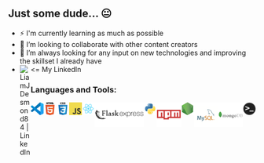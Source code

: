 
## Just some dude... 😐


- ⚡ I'm currently learning as much as possible
- 👯 I’m looking to collaborate with other content creators
- 🤔 I’m always looking for any input on new technologies and improving the skillset I already have
- [<img align="left" alt="LiamJDesmond84 | LinkedIn" width="22px" src="https://cdn.jsdelivr.net/npm/simple-icons@v3/icons/linkedin.svg" />][linkedin] <= My LinkedIn


### Languages and Tools:

<img align="left" alt="Visual Studio Code" width="26px" src="https://raw.githubusercontent.com/github/explore/80688e429a7d4ef2fca1e82350fe8e3517d3494d/topics/visual-studio-code/visual-studio-code.png" />
<img align="left" alt="HTML5" width="26px" src="https://raw.githubusercontent.com/github/explore/80688e429a7d4ef2fca1e82350fe8e3517d3494d/topics/html/html.png" />
<img align="left" alt="CSS3" width="26px" src="https://raw.githubusercontent.com/github/explore/80688e429a7d4ef2fca1e82350fe8e3517d3494d/topics/css/css.png" />

<img align="left" alt="JavaScript" width="26px" src="https://raw.githubusercontent.com/github/explore/80688e429a7d4ef2fca1e82350fe8e3517d3494d/topics/javascript/javascript.png" />
<img align="left" alt="React" width="26px" src="https://raw.githubusercontent.com/github/explore/80688e429a7d4ef2fca1e82350fe8e3517d3494d/topics/react/react.png" />

<img align="left" alt="React" width="50px" src="https://raw.githubusercontent.com/devicons/devicon/master/icons/flask/flask-original-wordmark.svg" />
<img align="left" alt="React" width="50px" src="https://raw.githubusercontent.com/devicons/devicon/master/icons/express/express-original-wordmark.svg" />
<img align="left" alt="React" width="26px" src="https://raw.githubusercontent.com/devicons/devicon/master/icons/python/python-original.svg" />
<img align="left" alt="React" width="50px" src="https://raw.githubusercontent.com/devicons/devicon/master/icons/npm/npm-original-wordmark.svg" />


<img align="left" alt="Node.js" width="26px" src="https://raw.githubusercontent.com/github/explore/80688e429a7d4ef2fca1e82350fe8e3517d3494d/topics/nodejs/nodejs.png" />

<img align="left" alt="MySQL" width="50px" src="https://raw.githubusercontent.com/github/explore/80688e429a7d4ef2fca1e82350fe8e3517d3494d/topics/mysql/mysql.png" />
<img align="left" alt="MongoDB" width="50px" src="https://raw.githubusercontent.com/github/explore/80688e429a7d4ef2fca1e82350fe8e3517d3494d/topics/mongodb/mongodb.png" />

<img align="left" alt="Terminal" width="26px" src="https://raw.githubusercontent.com/github/explore/80688e429a7d4ef2fca1e82350fe8e3517d3494d/topics/terminal/terminal.png" />




[linkedin]: https://www.linkedin.com/in/liam-james-desmond/
